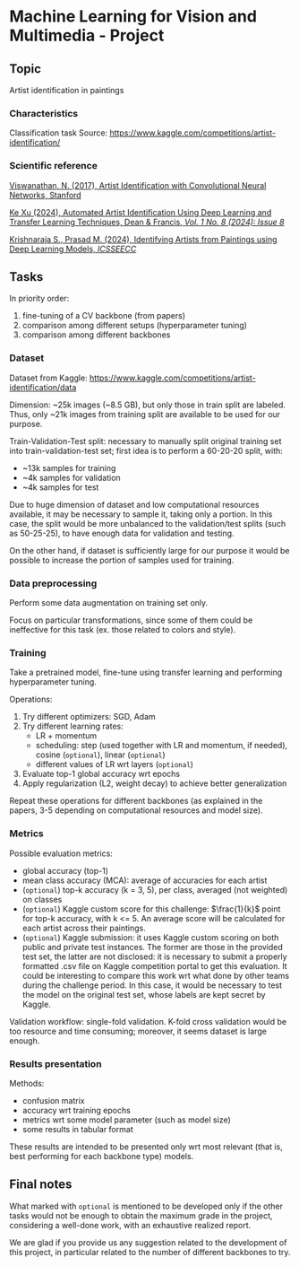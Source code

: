 # Machine Learning for Vision and Multimedia - Project
## Topic
Artist identification in paintings

### Characteristics
Classification task
Source: https://www.kaggle.com/competitions/artist-identification/

### Scientific reference
[Viswanathan, N. (2017), Artist Identification with Convolutional Neural Networks, Stanford](https://cs231n.stanford.edu/reports/2017/pdfs/406.pdf)

[Ke Xu (2024), Automated Artist Identification Using Deep Learning and Transfer Learning Techniques, Dean & Francis, _Vol. 1 No. 8 (2024): Issue 8_](https://www.deanfrancispress.com/index.php/te/article/view/974/TE002092.pdf)

[Krishnaraja S., Prasad M. (2024), Identifying Artists from Paintings using Deep Learning Models, _ICSSEECC_](https://ieeexplore.ieee.org/stamp/stamp.jsp?tp=&arnumber=10649467)


## Tasks
In priority order:
1) fine-tuning of a CV backbone (from papers)
2) comparison among different setups (hyperparameter tuning)
3) comparison among different backbones

### Dataset
Dataset from Kaggle: https://www.kaggle.com/competitions/artist-identification/data

Dimension: ~25k images (~8.5 GB), but only those in train split are labeled. Thus, only ~21k images from training split are available to be used for our purpose.

Train-Validation-Test split: necessary to manually split original training set into train-validation-test set; first idea is to perform a 60-20-20 split, with:
- ~13k samples for training
- ~4k samples for validation
- ~4k samples for test

Due to huge dimension of dataset and low computational resources available, it may be necessary to sample it, taking only a portion. In this case, the split would be more unbalanced to the validation/test splits (such as 50-25-25), to have enough data for validation and testing.

On the other hand, if dataset is sufficiently large for our purpose it would be possible to increase the portion of samples used for training.

### Data preprocessing
Perform some data augmentation on training set only.

Focus on particular transformations, since some of them could be ineffective for this task (ex. those related to colors and style).

### Training
Take a pretrained model, fine-tune using transfer learning and performing hyperparameter tuning.  

Operations:
1) Try different optimizers: SGD, Adam  
2) Try different learning rates:
   - LR + momentum
   - scheduling: step (used together with LR and momentum, if needed), cosine (`optional`), linear (`optional`)
   - different values of LR wrt layers (`optional`)
3) Evaluate top-1 global accuracy wrt epochs
4) Apply regularization (L2, weight decay) to achieve better generalization

Repeat these operations for different backbones (as explained in the papers, 3-5 depending on computational resources and model size).

### Metrics
Possible evaluation metrics:
- global accuracy (top-1)
- mean class accuracy (MCA): average of accuracies for each artist
- (`optional`) top-k accuracy (k = 3, 5), per class, averaged (not weighted) on classes
- (`optional`) Kaggle custom score for this challenge: $\frac{1}{k}$ point for top-k accuracy, with k <= 5. An average score will be calculated for each artist across their paintings.
- (`optional`) Kaggle submission: it uses Kaggle custom scoring on both public and private test instances. The former are those in the provided test set, the latter are not disclosed: it is necessary to submit a properly formatted .csv file on Kaggle competition portal to get this evaluation. It could be interesting to compare this work wrt what done by other teams during the challenge period. In this case, it would be necessary to test the model on the original test set, whose labels are kept secret by Kaggle.

Validation workflow: single-fold validation. K-fold cross validation would be too resource and time consuming; moreover, it seems dataset is large enough.

### Results presentation
Methods:
- confusion matrix
- accuracy wrt training epochs
- metrics wrt some model parameter (such as model size)
- some results in tabular format

These results are intended to be presented only wrt most relevant (that is, best performing for each backbone type) models. 

## Final notes
What marked with `optional` is mentioned to be developed only if the other tasks would not be enough to obtain the maximum grade in the project, considering a well-done work, with an exhaustive realized report.

We are glad if you provide us any suggestion related to the development of this project, in particular related to the number of different backbones to try.